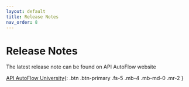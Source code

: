 ```yaml
---
layout: default
title: Release Notes
nav_order: 8
---
```


# Release Notes

The latest release note can be found on API AutoFlow website

[API AutoFlow University](https://www.apiautoflow.com/release-note){: .btn .btn-primary .fs-5 .mb-4 .mb-md-0 .mr-2 }
